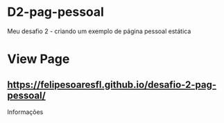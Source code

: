 # D2-pag-pessoal
Meu desafio 2 - criando um exemplo de página pessoal estática

# View Page

## https://felipesoaresfl.github.io/desafio-2-pag-pessoal/
Informações
